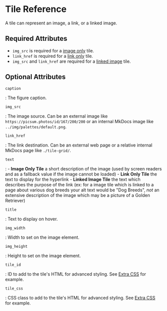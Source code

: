 # Tile Reference
A tile can represent an image, a link, or a linked image.  

## Required Attributes

- `img_src` is required for a [image only] tile.  
- `link_href` is required for a [link only] tile.  
- `img_src` and `link_href` are required for a [linked image] tile.  

[image only]: examples/images-only.md
[link only]: examples/links-only.md
[linked image]: examples/example-page.md


## Optional Attributes

`caption`

:   The figure caption.

`img_src`

:   The image source.  Can be an external image like `https://picsum.photos/id/167/200/200` or an internal MkDocs image like `../img/palettes/default.png`.

`link_href`

:   The link destination.  Can be an external web page or a relative internal MkDocs page like `./tile-grid/`.

`text`

:   - **Image Only Tile** a short description of the image (used by screen readers and as a fallback value if the image cannot be loaded)
    - **Link Only Tile** the text to display for the hyperlink
    - **Linked Image Tile** the text which describes the purpose of the link (ex: for a image tile which is linked to a page about various dog breeds your alt text would be "Dog Breeds", *not* an extensive description of the image which may be a picture of a Golden Retriever)  

`title`

:   Text to display on hover.

`img_width`

:   Width to set on the image element.

`img_height`

:   Height to set on the image element.

`tile_id`

:   ID to add to the tile's HTML for advanced styling. See [Extra CSS] for example.  

`tile_css`

:   CSS class to add to the tile's HTML for advanced styling. See [Extra CSS] for example.  

[Extra CSS]: examples/links-only.md#extra-css